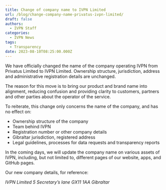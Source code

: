 ```yaml
---
title: Change of company name to IVPN Limited
url: /blog/change-company-name-privatus-ivpn-limited/
draft: false 
authors:
  - IVPN Staff
categories:
  - IVPN News
tags:
  - Transparency
date: 2023-08-10T08:25:00.000Z
---
```

We have officially changed the name of the company operating IVPN from Privatus Limited to IVPN Limited. Ownership structure, jurisdiction, address and administrative registration details are unchanged.  

The reason for this move is to bring our product and brand name into alignment, reducing confusion and providing clarity to customers, partners and other parties about the operator of the service.

To reiterate, this change only concerns the name of the company, and has no effect on:

* Ownership structure of the company
* Team behind IVPN
* Registration number or other company details
* Gibraltar jurisdiction, registered address 
* Legal guidelines, processes for data requests and transparency reports

In the coming days, we will update the company name on various assets of IVPN, including, but not limited to, different pages of our website, apps, and GitHub pages. 

Our new company details, for reference:

*IVPN Limited
5 Secretary’s lane
GX11 1AA
Gibraltar*
